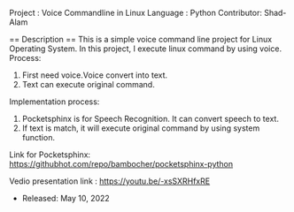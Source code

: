 Project    : Voice Commandline in Linux 
Language   : Python
Contributor: Shad-Alam

== Description ==
This is a simple voice command line project for Linux Operating System. In this project, I execute linux command by using voice. 
Process:
1. First need voice.Voice convert into text.
2. Text can execute original command.

Implementation process:
1. Pocketsphinx is for Speech Recognition. It can convert speech to text. 
2. If text is match, it will execute original command by using system function.

Link for Pocketsphinx: https://githubhot.com/repo/bambocher/pocketsphinx-python

Vedio presentation link : https://youtu.be/-xsSXRHfxRE

* Released: May 10, 2022
